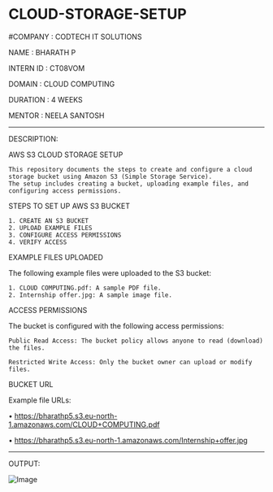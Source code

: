 # CLOUD-STORAGE-SETUP

#COMPANY : CODTECH IT SOLUTIONS

NAME : BHARATH P

INTERN ID : CT08VOM

DOMAIN : CLOUD COMPUTING

DURATION : 4 WEEKS

MENTOR : NEELA SANTOSH


____________________________________________________________________________________________________________
DESCRIPTION:


AWS S3 CLOUD STORAGE SETUP

    This repository documents the steps to create and configure a cloud storage bucket using Amazon S3 (Simple Storage Service).
    The setup includes creating a bucket, uploading example files, and configuring access permissions.

STEPS TO SET UP AWS S3 BUCKET
    
    1. CREATE AN S3 BUCKET
    2. UPLOAD EXAMPLE FILES
    3. CONFIGURE ACCESS PERMISSIONS
    4. VERIFY ACCESS

EXAMPLE FILES UPLOADED

The following example files were uploaded to the S3 bucket:
 
    1. CLOUD COMPUTING.pdf: A sample PDF file.
    2. Internship offer.jpg: A sample image file.


ACCESS PERMISSIONS

The bucket is configured with the following access permissions:

    Public Read Access: The bucket policy allows anyone to read (download) the files.

    Restricted Write Access: Only the bucket owner can upload or modify files.

BUCKET URL

Example file URLs:
    
•	https://bharathp5.s3.eu-north-1.amazonaws.com/CLOUD+COMPUTING.pdf

•	https://bharathp5.s3.eu-north-1.amazonaws.com/Internship+offer.jpg

_____________________________________________________________________________________________________

OUTPUT:


![Image](https://github.com/user-attachments/assets/e3e73757-9736-4b04-97ad-14e7e95981a3)
